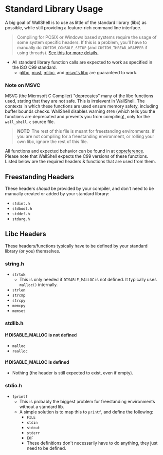# Standard Library Usage

A big goal of WallShell is to use as little of the standard library (libc) as possible,
while still providing a feature-rich command line interface.

> Compiling for POSIX or Windows based systems require the usage of some system specific headers.
> If this is a problem, you'll have to manually do `CUSTOM_CONSOLE_SETUP` (and `CUSTOM_THREAD_WRAPPER` if using
> threads).
> [See this for more details.](options.md)

- All standard library function calls are expected to work as specified in the ISO C99 standard.
  - [glibc](https://www.gnu.org/software/libc/),
    [musl](https://musl.libc.org/),
    [mlibc](https://github.com/managarm/mlibc), and
    [msvc's libc](https://learn.microsoft.com/en-us/cpp/c-language/c-language-reference?view=msvc-170)
    are guaranteed to work.

### Note on MSVC

MSVC (the Microsoft C Compiler) "deprecates" many of the libc functions used, stating that they are not safe.
This is irrelevent in WallShell. The contexts in which these functions are used ensure memory safety, including buffer
bounds checks. WallShell disables warning `4996` (which tells you the functions are deprecated and prevents you from
compiling),
only for the `wall_shell.c` source file.

> **NOTE:** The rest of this file is meant for freestanding environments.
> If you are not compiling for a freestanding environment, or rolling your own libc, ignore the rest of this file.

All functions and expected behavior can be found in at [cppreference](https://en.cppreference.com/w/c/header).
Please note that WallShell expects the C99 versions of these functions.
Listed below are the required headers & functions that are used from them.

## Freestanding Headers

These headers *should* be provided by your compiler, and don't need to be manually created or added by your standard
library:

- `stdint.h`
- `stdbool.h`
- `stddef.h`
- `stdarg.h`

## Libc Headers

These headers/functions typically have to be defined by your standard library (or you) themselves.

### string.h

- `strtok`
  - This is only needed if `DISABLE_MALLOC` is not defined. It typically uses `malloc()` internally.
- `strlen`
- `strcmp`
- `strcpy`
- `memcpy`
- `memset`

### stdlib.h

#### If DISABLE_MALLOC is not defined

- `malloc`
- `realloc`

#### If DISABLE_MALLOC is defined

- Nothing (the header is still expected to exist, even if empty).

### stdio.h

- `fprintf`
  - This is probably the biggest problem for freestanding environments without a standard lib.
  - A simple solution is to map this to `printf`, and define the following:
    - `FILE`
    - `stdin`
    - `stdout`
    - `stderr`
    - `EOF`
    - These definitions don't necessarily have to do anything, they just need to be defined.
